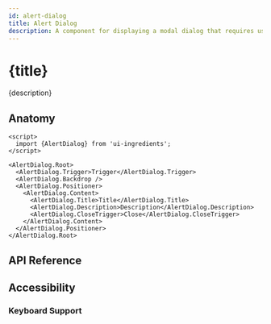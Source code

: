 ```yaml
---
id: alert-dialog
title: Alert Dialog
description: A component for displaying a modal dialog that requires user attention or confirmation.
---
```


# {title}

{description}

<demo>

## Anatomy

<anatomy>

```svelte
<script>
  import {AlertDialog} from 'ui-ingredients';
</script>

<AlertDialog.Root>
  <AlertDialog.Trigger>Trigger</AlertDialog.Trigger>
  <AlertDialog.Backdrop />
  <AlertDialog.Positioner>
    <AlertDialog.Content>
      <AlertDialog.Title>Title</AlertDialog.Title>
      <AlertDialog.Description>Description</AlertDialog.Description>
      <AlertDialog.CloseTrigger>Close</AlertDialog.CloseTrigger>
    </AlertDialog.Content>
  </AlertDialog.Positioner>
</AlertDialog.Root>
```

## API Reference

<api>

## Accessibility

### Keyboard Support

<keyboard-support>
